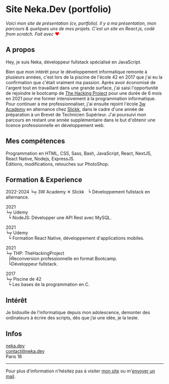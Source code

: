 # Site Neka.Dev (portfolio)

*Voici mon site de présentation (cv, portfolio). Il y a ma présentation, mon parcours & quelques uns de mes projets. C'est un site en React.js, codé from scratch.
Fait avec* <span style="color:red;">❤</span>

## A propos

Hey, je suis Neka, développeur fullstack spécialisé en JavaScript.

Bien que mon intérêt pour le développement informatique remonte à plusieurs années, c'est lors de la piscine de l'école 42 en 2017 que j'ai eu la confirmation que c'était vraiment ma passion. Après avoir économisé de l'argent tout en travaillant dans une grande surface, j'ai saisi l'opportunité de rejoindre le bootcamp de [The Hacking Project](https://www.thehackingproject.org/) pour une durée de 6 mois en 2021 pour me former intensivement à la programmation informatique. Pour continuer à me professionnaliser, j'ai ensuite rejoint l'école [3w Academy](https://3wa.fr/) en alternance chez [Slickk](https://www.slickk.eu/), dans le cadre d'une année de préparation à un Brevet de Technicien Supérieur. J'ai poursuivi mon parcours en restant une année supplémentaire dans le but d'obtenir une licence professionnelle en développement web.

## Mes compétences

Programmation en HTML, CSS, Sass, Bash, JavaScript, React, NextJS, React Native, Nodejs, ExpressJS.      
Éditions, modifications, retouches sur PhotoShop.

## Formation & Experience

2022-2024
╘╤ 3W Academy ✕ Slickk 
      ╘ Développement fullstack en alternance.   

2021  
╘╤ Udemy  
      ╘ NodeJS: Développer une API Rest avec MySQL.  

2021  
╘╤ Udemy  
      ╘ Formation React Native, développement d'applications mobiles.  

2021  
╘╤ THP: TheHackingProject  
      ╞Reconversion professionnelle en format Bootcamp.  
      ╘Développeur fullstack.  

2017  
╘╤ Piscine de 42  
      ╘ Les bases de la programmation en C. 

## Intérêt
Je bidouille de l'informatique depuis mon adolescence, demonter des ordinateurs à écrire des scripts, dès que j’ai une idée, je la teste.

## Infos
[neka.dev](https://neka.dev/)  
<a href="mailto:contact+github@neka.dev">contact@neka.dev</a>      
Paris 18  
___
Pour plus d'information n'hésitez pas à visiter [mon site](https://neka.dev/) ou m'[envoyer un mail](mailto:contact+github@neka.dev).
